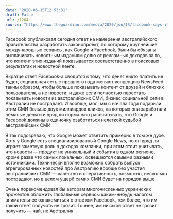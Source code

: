 ```yaml
---
date: "2020-06-15T12:53:31"
draft: False
url: /1264
source: "https://www.theguardian.com/media/2020/jun/15/facebook-says-it-doesnt-need-news-stories-for-its-business-and-wont-pay-to-share-them-in-australia"
---
```


Facebook опубликовал сегодня ответ на намерения австралийского правительства разработать законопроект, по которому крупнейшие международные сервисы, как Google и Facebook, были бы обязаны выплачивать новостным изданиям долю от рекламных доходов за то, что контент этих изданий показывается соответственно в поисковых результатах и новостной ленте. 

Вкратце ответ Facebook-а сводится к тому, что денег никто платить не будет, социальная сеть с прошлого года меняют концепцию NewsFeed таким образом, чтобы больше показывать контент от друзей и близких пользователя, а не новости, и даже если полностью перестать показывать новости из австралийских СМИ, бизнес социальной сети в Австралии не пострадает. И вообще, мол, мы с начала года подарили этим СМИ больше двух миллиардов кликов, на которых они заработали немалые деньги и вряд ли нормально рассчитывать, что Google и Facebook должны в одиночку озаботиться нелегкой судьбой австралийских СМИ.

Я так подозреваю, что Google может ответить примерно в том же духе. Хотя у Google есть специализированный Google News, но он вряд ли играет заметную роль в доходах компании, при этом стоит учитывать, что новости — продукт не уникальный и события в одном регионе, кроме разве что самых локальных, освещаются самыми разными источниками. Технически вполне возможно собрать выпуск агрегированных новостей про Австралию вообще без участия австралийских СМИ — качество и оперативность, возможно, несколько пострадают, но в целом ущерб самих СМИ будет на порядок выше.

Очень порекомендовал бы авторам многочисленных украинских прожектов обложить глобальные сервисы каким-нибудь налогом внимательнее ознакомиться с ответом Facebook, тем более, что им такой ответ получить не грозит. Точнее, им никакой ответ не грозит получить — чай, не Австралия.
